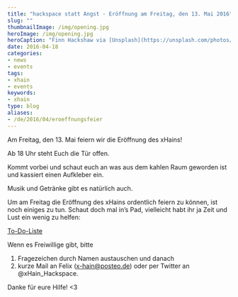 ```yaml
---
title: "hackspace statt Angst - Eröffnung am Freitag, den 13. Mai 2016"
slug: ""
thumbnailImage: /img/opening.jpg
heroImage: /img/opening.jpg
heroCaption: "Finn Hackshaw via [Unsplash](https://unsplash.com/photos/FQgI8AD-BSg) ([CC0](https://creativecommons.org/publicdomain/zero/1.0/deed.de))"
date: 2016-04-18
categories:
- news
- events
tags:
- xhain
- events
keywords:
- xhain
type: blog
aliases:
- /de/2016/04/eroeffnungsfeier
---
```


Am Freitag, den 13. Mai feiern wir die Eröffnung des xHains!  

Ab 18 Uhr steht Euch die Tür offen.

Kommt vorbei und schaut euch an was aus dem kahlen Raum geworden ist und kassiert einen Aufkleber ein.

Musik und Getränke gibt es natürlich auch.

<!--more-->

Um am Freitag die Eröffnung des xHains ordentlich feiern zu können, ist noch einiges zu tun.
Schaut doch mal in’s Pad, vielleicht habt ihr ja Zeit und Lust ein wenig zu helfen:

[To-Do-Liste](http://pad.okfn.org/p/xHain "To-Do-Liste")

Wenn es Freiwillige gibt, bitte

1.  Fragezeichen durch Namen austauschen und danach
2.  kurze Mail an Felix (x-hain@posteo.de) oder per Twitter an @xHain_Hackspace.

Danke für eure Hilfe! <3
